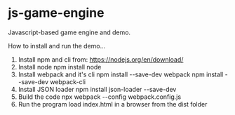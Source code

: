 # js-game-engine
Javascript-based game engine and demo.

How to install and run the demo...
1. Install npm and cli from: https://nodejs.org/en/download/
2. Install node 
      npm install node
3. Install webpack and it's cli
      npm install --save-dev webpack
      npm install --save-dev webpack-cli
5. Install JSON loader
      npm install json-loader --save-dev
6. Build the code
      npx webpack --config webpack.config.js
7. Run the program
      load index.html in a browser from the dist folder
